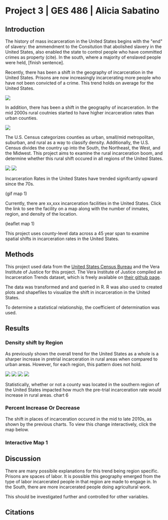 # Project 3 | GES 486 | Alicia Sabatino

## Introduction
The history of mass incarceration in the United States begins with the "end" of slavery: the ammendment to the Consitution that abolished slavery in the United States, also enabled the state to control people who have committed crimes as property (cite). In the south, where a majority of enslaved people were held, [finish sentence]. 

Recently, there has been a shift in the geography of incarceration in the United States. Prisons are now increasingly incarcerating more people who have not been convicted of a crime. This trend holds on average for the United States.

<img src="ChartUSonly.png"/>

In addition, there has been a shift in the geography of incarceration. In the mid 2000s rural coutnies started to have higher incarceration rates than urban counties.

<img src="ChartUS.png"/>

The U.S. Census categorizes counties as urban, small/mid metropolitan, suburban, and rural as a way to classify density. Additionally, the U.S. Census divides the country up into the South, the Northeast, the West, and the Midwest. This project aims to examine the rural incarceration boom, and determine whether this rural shift occured in all regions of the United States.

<img src="densitymap.png"/>
<img src="region.png"/>

Incarceration Rates in the United States have trended signifcantly upward since the 70s.

(gif map 1)

Currently, there are xx,xxx incarceration facilities in the United States. Click the link to see the facility on a map along with the number of inmates, region, and density of the location.

(leaflet map 1)

This project uses county-level data across a 45 year span to examine spatial shifts in incarceration rates in the United States.

## Methods
This project used data from the [United States Census Bureau](https://www.census.gov/developers/) and the Vera Institute of Justice for this project. The Vera Institute of Justice compiled an Incarceration Trends dataset, which is freely available on [their github page](https://github.com/vera-institute/incarceration_trends).  

The data was transformed and and queried in R. R was also used to created plots and shapefiles to visualize the shift in incarceration in the United States. 

To determine a statistical relationship, the coefficient of determination was used. 

## Results
### Density shift by Region
As previously shown the overall trend for the United States as a whole is a sharper increase in pretrial incarceration in rural areas when compared to urban areas. However, for each region, this pattern does not hold.

<img src="ChartSouth.png"/>
<img src="ChartWest.png"/>
<img src="ChartMidwest.png"/>
<img src="ChartNortheast.png"/>

Statistically, whether or not a county was located in the southern region of the United States impacted how much the pre-trial incarceration rate would increase in rural areas. 
chart 6

### Percent Increase Or Decrease

The shift in places of incarceration occured in the mid to late 2010s, as shown by the previous charts. To view this change interactively, click the  map below.

### Interactive Map 1

## Discussion

There are many possibile explanations for this trend being region specific. Prisons are spaces of labor. It is possible this geography emerged from the type of labor incarcerated people in that region are made to engage in. In the South, there are more incarcerated people doing agricultural work. 

This should be investigated further and controlled for other variables. 

## Citations
